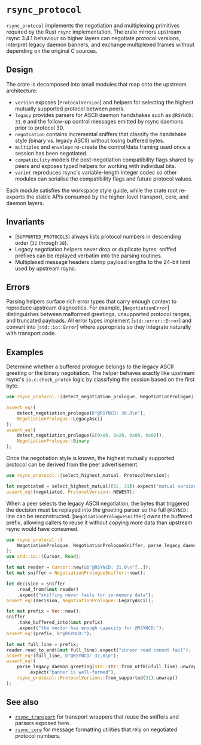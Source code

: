 # `rsync_protocol`

`rsync_protocol` implements the negotiation and multiplexing primitives required by the
Rust `rsync` implementation. The crate mirrors upstream rsync 3.4.1 behaviour so higher
layers can negotiate protocol versions, interpret legacy daemon banners, and exchange
multiplexed frames without depending on the original C sources.

## Design

The crate is decomposed into small modules that map onto the upstream architecture:

- `version` exposes [`ProtocolVersion`] and
  helpers for selecting the highest mutually supported protocol between peers.
- `legacy` provides parsers for ASCII daemon handshakes such as
  `@RSYNCD: 31.0` and the follow-up control messages emitted by rsync daemons prior to
  protocol 30.
- `negotiation` contains incremental sniffers that classify the
  handshake style (binary vs. legacy ASCII) without losing buffered bytes.
- `multiplex` and `envelope` re-create the
  control/data framing used once a session has been negotiated.
- `compatibility` models the post-negotiation compatibility flags
  shared by peers and exposes typed helpers for working with individual bits.
- `varint` reproduces rsync's variable-length integer codec so other
  modules can serialise the compatibility flags and future protocol values.

Each module satisfies the workspace style guide, while the crate root re-exports the
stable APIs consumed by the higher-level transport, core, and daemon layers.

## Invariants

- [`SUPPORTED_PROTOCOLS`] always lists protocol numbers in
  descending order (`32` through `28`).
- Legacy negotiation helpers never drop or duplicate bytes: sniffed prefixes can be
  replayed verbatim into the parsing routines.
- Multiplexed message headers clamp payload lengths to the 24-bit limit used by upstream
  rsync.

## Errors

Parsing helpers surface rich error types that carry enough context to reproduce upstream
diagnostics. For example,
[`NegotiationError`] distinguishes between malformed greetings,
unsupported protocol ranges, and truncated payloads. All error types implement
[`std::error::Error`] and convert into [`std::io::Error`] where appropriate so they
integrate naturally with transport code.

## Examples

Determine whether a buffered prologue belongs to the legacy ASCII greeting or the binary
negotiation. The helper behaves exactly like upstream rsync's `io.c:check_protok` logic by
classifying the session based on the first byte.

```rust
use rsync_protocol::{detect_negotiation_prologue, NegotiationPrologue};

assert_eq!(
    detect_negotiation_prologue(b"@RSYNCD: 30.0\n"),
    NegotiationPrologue::LegacyAscii
);
assert_eq!(
    detect_negotiation_prologue(&[0x00, 0x20, 0x00, 0x00]),
    NegotiationPrologue::Binary
);
```

Once the negotiation style is known, the highest mutually supported protocol can be
derived from the peer advertisement.

```rust
use rsync_protocol::{select_highest_mutual, ProtocolVersion};

let negotiated = select_highest_mutual([32, 31]).expect("mutual version exists");
assert_eq!(negotiated, ProtocolVersion::NEWEST);
```

When a peer selects the legacy ASCII negotiation, the bytes that triggered the decision
must be replayed into the greeting parser so the full `@RSYNCD:` line can be
reconstructed. [`NegotiationPrologueSniffer`] owns the
buffered prefix, allowing callers to reuse it without copying more data than upstream
rsync would have consumed.

```rust
use rsync_protocol::{
    NegotiationPrologue, NegotiationPrologueSniffer, parse_legacy_daemon_greeting,
};
use std::io::{Cursor, Read};

let mut reader = Cursor::new(&b"@RSYNCD: 31.0\n"[..]);
let mut sniffer = NegotiationPrologueSniffer::new();

let decision = sniffer
    .read_from(&mut reader)
    .expect("sniffing never fails for in-memory data");
assert_eq!(decision, NegotiationPrologue::LegacyAscii);

let mut prefix = Vec::new();
sniffer
    .take_buffered_into(&mut prefix)
    .expect("the vector has enough capacity for @RSYNCD:");
assert_eq!(prefix, b"@RSYNCD:");

let mut full_line = prefix;
reader.read_to_end(&mut full_line).expect("cursor read cannot fail");
assert_eq!(full_line, b"@RSYNCD: 31.0\n");
assert_eq!(
    parse_legacy_daemon_greeting(std::str::from_utf8(&full_line).unwrap())
        .expect("banner is well-formed"),
    rsync_protocol::ProtocolVersion::from_supported(31).unwrap()
);
```

## See also

- [`rsync_transport`](https://docs.rs/rsync-transport) for transport wrappers that reuse
  the sniffers and parsers exposed here.
- [`rsync_core`](https://docs.rs/rsync-core) for message formatting utilities that rely on
  negotiated protocol numbers.
